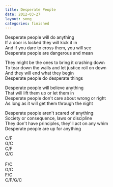 ```yaml
---
title: Desperate People
date: 2012-03-27
layout: song
categories: finished
---
```


Desperate people will do anything  
If a door is locked they will kick it in  
And if you dare to cross them, you will see  
Desperate people are dangerous and mean  

<div class="chorus">
  They might be the ones to bring it crashing down<br/>
  To tear down the walls and let justice roll on down<br/>
  And they will end what they begin<br/>
  Desperate people do desperate things
</div>

Desperate people will believe anything  
That will lift them up or let them in  
Desperate people don't care about wrong or right  
As long as it will get them through the night

Desperate people aren't scared of anything  
Society or consequence, laws or discipline  
They don't have principles, they'll act on any whim  
Desperate people are up for anything

<div class="chords">
  C/F<br/>
  G/C<br/>
  C/F<br/>
  G/C<br/>
  <br/>
  F/C<br/>
  G/C<br/>
  F/C<br/>
  C/F/G/C
</div>
